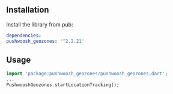 ## Installation

Install the library from pub:

```yaml
dependencies:
pushwoosh_geozones: '^2.2.21'
```

## Usage
```dart
import 'package:pushwoosh_geozones/pushwoosh_geozones.dart';
...
PushwooshGeozones.startLocationTracking();
```
